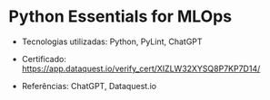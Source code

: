 # Python Essentials for MLOps



- Tecnologias utilizadas: Python, PyLint, ChatGPT

- Certificado: https://app.dataquest.io/verify_cert/XIZLW32XYSQ8P7KP7D14/

- Referências: ChatGPT, Dataquest.io
